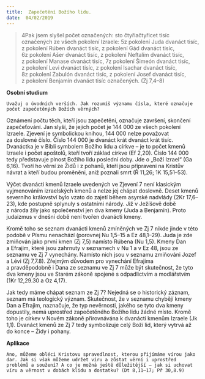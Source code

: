 ```yaml
---
title:  Zapečetění Božího lidu.
date:  04/02/2019
---
```


> <p></p>
> 4Pak jsem slyšel počet označených: sto čtyřiačtyřicet tisíc označených ze všech pokolení Izraele: 5z pokolení Juda dvanáct tisíc, z pokolení Rúben dvanáct tisíc, z pokolení Gád dvanáct tisíc, 6z pokolení Ašer dvanáct tisíc, z pokolení Neftalím dvanáct tisíc, z pokolení Manase dvanáct tisíc, 7z pokolení Šimeón dvanáct tisíc, z pokolení Levi dvanáct tisíc, z pokolení Isachar dvanáct tisíc, 8z pokolení Zabulón dvanáct tisíc, z pokolení Josef dvanáct tisíc, z pokolení Benjamín dvanáct tisíc označených. (Zj 7,4–8)

**Osobní studium**

`Uvažuj o úvodních verších. Jak rozumíš významu čísla, které označuje počet zapečetěných Božích věrných?`

Oznámení počtu těch, kteří jsou zapečetěni, označuje završení, skončení zapečeťování. Jan slyší, že jejich počet je 144 000 ze všech pokolení Izraele. Zjevení je symbolickou knihou, 144 000 nelze považovat za doslovné číslo. Číslo 144 000 je dvanáct krát dvanáct krát tisíc. Dvanáctka je v Bibli symbolem Božího lidu a církve – je to počet kmenů Izraele i počet apoštolů, kteří tvoří základ církve (Ef 2,20). Číslo 144 000 tedy představuje plnost Božího lidu poslední doby. Jde o „Boží Izrael“ (Ga 6,16). Tvoří ho věrní ze Židů i z pohanů, kteří jsou připraveni na Kristův návrat a kteří budou proměněni, aniž poznali smrt (Ř 11,26; 1K 15,51–53).

Výčet dvanácti kmenů Izraele uvedených ve Zjevení 7 není klasickým vyjmenováním izraelských kmenů a nelze jej chápat doslovně. Deset kmenů severního království bylo vzato do zajetí během asyrské nadvlády (2Kr 17,6–23), kde postupně splynuly s ostatními národy. Již v Ježíšově době z národa žily jako společenství jen dva kmeny (Juda a Benjamín). Proto judaizmus v dnešní době není tvořen dvanácti kmeny.

Kromě toho se seznam dvanácti kmenů zmíněných ve Zj 7 nikde jinde v této podobě v Písmu nenachází (porovnej Nu 1,5–15 a Ez 48,1–29). Juda je zde zmiňován jako první kmen (Zj 7,5) namísto Rúbena (Nu 1,5). Kmeny Dan a Efrajim, které jsou zahrnuty v seznamech v Nu 1 a v Ez 48, jsou ze seznamu ve Zj 7 vynechány. Namísto nich jsou v seznamu zmiňováni Jozef a Lévi (Zj 7,7.8). Zřejmým důvodem pro vynechání Efrajima a pravděpodobně i Dana ze seznamu ve Zj 7 může být skutečnost, že tyto dva kmeny jsou ve Starém zákoně spojené s odpadlictvím a modlářstvím (1Kr 12,29.30 a Oz 4,17).

Jak tedy máme chápat seznam ze Zj 7? Nejedná se o historický záznam, seznam má teologický význam. Skutečnost, že v seznamu chybějí kmeny Dan a Efrajim, naznačuje, že typ nevěrnosti, jakého se tyto dva kmeny dopustily, nemá uprostřed zapečetěného Božího lidu žádné místo. Kromě toho je církev v Novém zákoně přirovnávána k dvanácti kmenům Izraele (Jk 1,1). Dvanáct kmenů ze Zj 7 tedy symbolizuje celý Boží lid, který vytrvá až do konce – Židy i pohany.

**Aplikace**

`Ano, můžeme obléci Kristovu spravedlnost, kterou přijímáme vírou jako dar. Jak si však můžeme udržet víru a zůstat věrní i uprostřed problémů a soužení? A co je možná ještě důležitější – jak si uchovat víru a věrnost v dobách klidu a dostatku? (Dt 8,11–17; Př 30,8.9)`